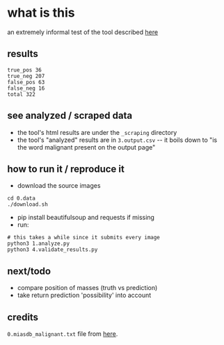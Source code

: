 # what is this

an extremely informal test of the tool described [here](https://news.ycombinator.com/item?id=31449147)

## results

```
true_pos 36
true_neg 207
false_pos 63
false_neg 16
total 322
```

## see analyzed / scraped data

- the tool's html results are under the `_scraping` directory
- the tool's "analyzed" results are in `3.output.csv`
-- it boils down to "is the word malignant present on the output page"

## how to run it / reproduce it

- download the source images

```
cd 0.data
./download.sh
```

- pip install beautifulsoup and requests if missing
- run:

```
# this takes a while since it submits every image
python3 1.analyze.py
python3 4.validate_results.py
```

## next/todo

- compare position of masses (truth vs prediction)
- take return prediction 'possibility' into account

## credits

`0.miasdb_malignant.txt` file from [here](https://www.kaggle.com/datasets/kmader/mias-mammography).
